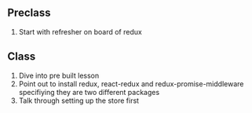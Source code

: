 ## Preclass

1. Start with refresher on board of redux

## Class 

1. Dive into pre built lesson
2. Point out to install redux, react-redux and redux-promise-middleware specifiying they are two different packages
3. Talk through setting up the store first 